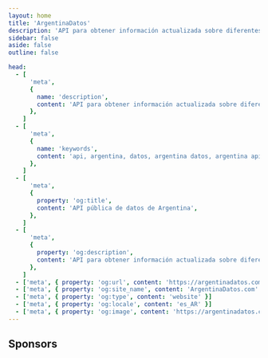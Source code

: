 ```yaml
---
layout: home
title: 'ArgentinaDatos'
description: 'API para obtener información actualizada sobre diferentes datos de Argentina.'
sidebar: false
aside: false
outline: false

head:
  - [
      'meta',
      {
        name: 'description',
        content: 'API para obtener información actualizada sobre diferentes datos de Argentina.',
      },
    ]
  - [
      'meta',
      {
        name: 'keywords',
        content: 'api, argentina, datos, argentina datos, argentina api, argentina datos api',
      },
    ]
  - [
      'meta',
      {
        property: 'og:title',
        content: 'API pública de datos de Argentina',
      },
    ]
  - [
      'meta',
      {
        property: 'og:description',
        content: 'API para obtener información actualizada sobre diferentes datos de Argentina.',
      },
    ]
  - ['meta', { property: 'og:url', content: 'https://argentinadatos.com' }]
  - ['meta', { property: 'og:site_name', content: 'ArgentinaDatos.com' }]
  - ['meta', { property: 'og:type', content: 'website' }]
  - ['meta', { property: 'og:locale', content: 'es_AR' }]
  - ['meta', { property: 'og:image', content: 'https://argentinadatos.com/assets/og.png' }]
---
```


<script setup>
import Home from '@theme/components/Home.vue';
</script>

<span v-if="false" class="i-mdi-currency-usd" /> <!-- Force import -->

<Home />

<div class="text-center">

<h2>Sponsors</h2>

<div class="flex justify-center">
<SponsorsAvatars />
</div>

</div>
